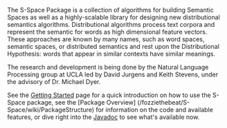 The S-Space Package is a collection of algorithms for building Semantic Spaces
as well as a highly-scalable library for designing new distributional semantics
algorithms. Distributional algorithms process text corpora and represent the
semantic for words as high dimensional feature vectors. These approaches are
known by many names, such as word spaces, semantic spaces, or distributed
semantics and rest upon the Distributional Hypothesis: words that appear in
similar contexts have similar meanings.

The research and development is being done by the Natural Language Processing
group at UCLA led by David Jurgens and Keith Stevens, under the advisory of Dr.
Michael Dyer.

See the [Getting Started](/fozziethebeat/S-Space/wiki/GettingStarted/) page for
a quick introduction on how to use the S-Space package, see the [Package
Overview] (/fozziethebeat/S-Space/wiki/PackageStructure) for information on the
code and available features, or dive right into the
[Javadoc](http://fozziethebeat.github.com/S-Space/javadoc/) to see what's
available now.
